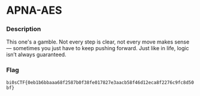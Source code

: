 # APNA-AES

### Description

This one's a gamble. 
Not every step is clear, not every move makes sense — sometimes you just have to keep pushing forward. Just like in life, logic isn’t always guaranteed.

### Flag
```bi0sCTF{0eb1b6bbaaa68f2587b0f38fe017827e3aacb58f46d12eca8f2276c9fc8d50bf}```

